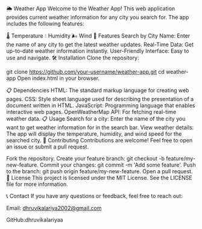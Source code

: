 🌦️ Weather App
Welcome to the Weather App! This web application provides current weather information for any city you search for. The app includes the following features:

🌡️ Temperature
💧 Humidity
🌬️ Wind
🚀 Features
Search by City Name: Enter the name of any city to get the latest weather updates.
Real-Time Data: Get up-to-date weather information instantly.
User-Friendly Interface: Easy to use and navigate.
🛠️ Installation
Clone the repository:

git clone https://github.com/your-username/weather-app.git
cd weather-app
Open index.html in your browser.

📋 Dependencies
HTML: The standard markup language for creating web pages.
CSS: Style sheet language used for describing the presentation of a document written in HTML.
JavaScript: Programming language that enables interactive web pages.
OpenWeatherMap API: For fetching real-time weather data.
📋 Usage
Search for a city: Enter the name of the city you want to get weather information for in the search bar.
View weather details: The app will display the temperature, humidity, and wind speed for the searched city.
🤝 Contributing
Contributions are welcome! Feel free to open an issue or submit a pull request.

Fork the repository.
Create your feature branch: git checkout -b feature/my-new-feature.
Commit your changes: git commit -m 'Add some feature'.
Push to the branch: git push origin feature/my-new-feature.
Open a pull request.
📝 License
This project is licensed under the MIT License. See the LICENSE file for more information.

📞 Contact
If you have any questions or feedback, feel free to reach out:

Email: dhruvikalariya2002@gmail.com

GitHub:dhruvikalariyaa
